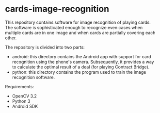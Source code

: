 # cards-image-recognition
This repository contains software for image recognition of playing cards. The software is sophisticated enough to recognize even cases when multiple cards are in one image and when cards are partially covering each other.

The repository is divided into two parts:
- android: this directory contains the Android app with support for card recognition using the phone's camera. Subsequently, it provides a way to calculate the optimal result of a deal (for playing Contract Bridge).
- python: this directory contains the program used to train the image recognition software.

Requirements:
- OpenCV 3.2
- Python 3
- Android SDK
